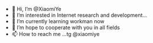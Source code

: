 - 👋 Hi, I’m @XiaomiYe
- 👀 I’m interested in Internet research and development...
- 🌱 I’m currently learning workman now
- 💞️ I’m hope to cooperate with you in all fields
- 📫 How to reach me ...tg @xiaomiye

<!---
XiaomiYe/XiaomiYe is a ✨ special ✨ repository because its `README.md` (this file) appears on your GitHub profile.
You can click the Preview link to take a look at your changes.
--->
